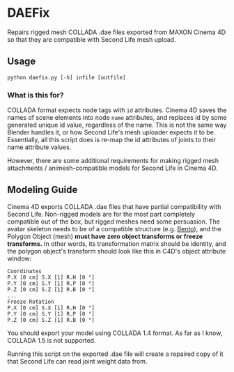 # DAEFix

Repairs rigged mesh COLLADA .dae files exported from MAXON Cinema 4D so that they are compatible with Second Life mesh upload.

## Usage
```
python daefix.py [-h] infile [outfile]
```

### What is this for?

COLLADA format expects node tags with `id` attributes. Cinema 4D saves the names of scene elements into node `name` attributes, and replaces id by some generated unique id value, regardless of the name. This is not the same way Blender handles it, or how Second Life's mesh uploader expects it to be. Essentially, all this script does is re-map the id attributes of joints to their name attribute values.

However, there are some additional requirements for making rigged mesh attachments / animesh-compatible models for Second Life in Cinema 4D.


## Modeling Guide

Cinema 4D exports COLLADA .dae files that have partial compatibility with Second Life. Non-rigged models are for the most part completely compatible out of the box, but rigged meshes need some persuasion. The avatar skeleton needs to be of a compatible structure (e.g. [Bento](http://wiki.secondlife.com/wiki/Project_Bento_Testing#Current_Content_.26_Resources)), and the Polygon Object (mesh) **must have zero object transforms or freeze transforms.** In other words, its transformation matrix should be identity, and the polygon object's transform should look like this in C4D's object attribute window:

```
Coordinates
P.X [0 cm] S.X [1] R.H [0 °]
P.Y [0 cm] S.Y [1] R.P [0 °]
P.Z [0 cm] S.Z [1] R.B [0 °]
...
Freeze Rotation
P.X [0 cm] S.X [1] R.H [0 °]
P.Y [0 cm] S.Y [1] R.P [0 °]
P.Z [0 cm] S.Z [1] R.B [0 °]
```

You should export your model using COLLADA 1.4 format. As far as I know, COLLADA 1.5 is not supported.


Running this script on the exported .dae file will create a repaired copy of it that Second Life can read joint weight data from.